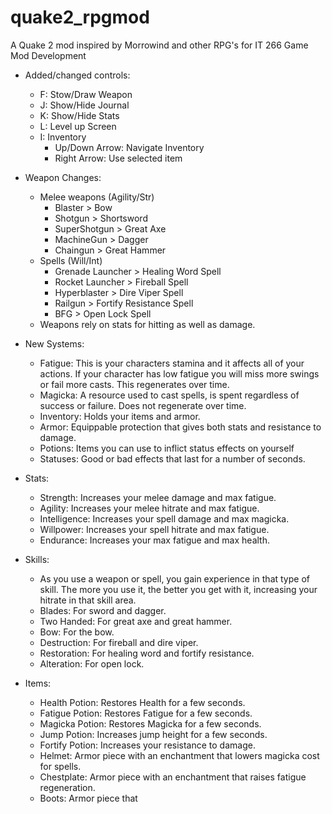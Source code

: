 # quake2_rpgmod
A Quake 2 mod inspired by Morrowind and other RPG's for IT 266 Game Mod Development
- Added/changed controls:
    - F: Stow/Draw Weapon
    - J: Show/Hide Journal
    - K: Show/Hide Stats
    - L: Level up Screen
    - I: Inventory
        - Up/Down Arrow: Navigate Inventory
        - Right Arrow: Use selected item

- Weapon Changes:

    - Melee weapons (Agility/Str)
        - Blaster > Bow
        - Shotgun > Shortsword
        - SuperShotgun > Great Axe
        - MachineGun > Dagger
        - Chaingun > Great Hammer
    - Spells (Will/Int)
        - Grenade Launcher > Healing Word Spell
        - Rocket Launcher > Fireball Spell
        - Hyperblaster > Dire Viper Spell
        - Railgun > Fortify Resistance Spell
        - BFG > Open Lock Spell
    - Weapons rely on stats for hitting as well as damage.

- New Systems:
    - Fatigue: This is your characters stamina and it affects all of your actions. If your character has low fatigue you will miss more swings or fail more casts. This regenerates over time.
    - Magicka: A resource used to cast spells, is spent regardless of success or failure. Does not regenerate over time.
    - Inventory: Holds your items and armor.
    - Armor: Equippable protection that gives both stats and resistance to damage.
    - Potions: Items you can use to inflict status effects on yourself
    - Statuses: Good or bad effects that last for a number of seconds.

- Stats:
    - Strength: Increases your melee damage and max fatigue.
    - Agility: Increases your melee hitrate and max fatigue.
    - Intelligence: Increases your spell damage and max magicka.
    - Willpower: Increases your spell hitrate and max fatigue.
    - Endurance: Increases your max fatigue and max health.

- Skills:
    - As you use a weapon or spell, you gain experience in that type of skill. The more you use it, the better you get with it, increasing your hitrate in that skill area.
    - Blades: For sword and dagger.
    - Two Handed: For great axe and great hammer.
    - Bow: For the bow.
    - Destruction: For fireball and dire viper.
    - Restoration: For healing word and fortify resistance.
    - Alteration: For open lock.

- Items:
    - Health Potion: Restores Health for a few seconds.
    - Fatigue Potion: Restores Fatigue for a few seconds.
    - Magicka Potion: Restores Magicka for a few seconds.
    - Jump Potion: Increases jump height for a few seconds.
    - Fortify Potion: Increases your resistance to damage.
    - Helmet: Armor piece with an enchantment that lowers magicka cost for spells.
    - Chestplate: Armor piece with an enchantment that raises fatigue regeneration.
    - Boots: Armor piece that 
